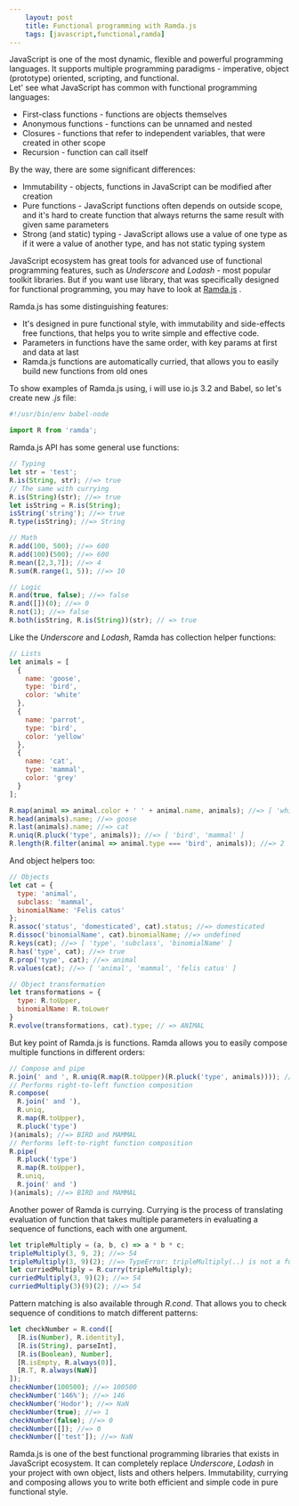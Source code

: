 ```yaml
---
    layout: post
    title: Functional programming with Ramda.js
    tags: [javascript,functional,ramda]
---
```


JavaScript is one of the most dynamic, flexible and powerful programming languages. It supports multiple programming paradigms - imperative, object (prototype) oriented, scripting, and functional.  
Let' see what JavaScript has common with functional programming languages:  

* First-class functions - functions are objects themselves
* Anonymous functions - functions can be unnamed and nested
* Closures - functions that refer to independent variables, that were created in other scope
* Recursion - function can call itself
 
By the way, there are some significant differences:

* Immutability - objects, functions in JavaScript can be modified after creation
* Pure functions - JavaScript functions often depends on outside scope, and it's hard to create function that always returns the same result with given same parameters
* Strong (and static) typing - JavaScript allows use a value of one type as if it were a value of another type, and has not static typing system
 
JavaScript ecosystem has great tools for advanced use of functional programming features, such as *Underscore* and *Lodash* - most popular toolkit libraries. But if you want use library, that was specifically designed for functional programming, you may have to look at [Ramda.js](http://ramdajs.com/0.17/index.html) .

Ramda.js has some distinguishing features:

* It's designed in pure functional style, with immutability and side-effects free functions, that helps you to write simple and effective code.
* Parameters in functions have the same order, with key params at first and data at last
* Ramda.js functions are automatically curried, that allows you to easily build new functions from old ones

To show examples of Ramda.js using, i will use io.js 3.2 and Babel, so let's create new *.js* file:

``` javascript
#!/usr/bin/env babel-node

import R from 'ramda';
```

Ramda.js API has some general use functions:

``` javascript
// Typing
let str = 'test';
R.is(String, str); //=> true
// The same with currying
R.is(String)(str); //=> true
let isString = R.is(String);
isString('string'); //=> true
R.type(isString); //=> String

// Math
R.add(100, 500); //=> 600
R.add(100)(500); //=> 600
R.mean([2,3,7]); //=> 4
R.sum(R.range(1, 5)); //=> 10

// Logic
R.and(true, false); //=> false
R.and([])(0); //=> 0
R.not(1); //=> false
R.both(isString, R.is(String))(str); // => true
```

Like the *Underscore* and *Lodash*, Ramda has collection helper functions:

``` javascript
// Lists
let animals = [
  {
    name: 'goose',
    type: 'bird',
    color: 'white'
  },
  {
    name: 'parrot',
    type: 'bird',
    color: 'yellow'
  },
  {
    name: 'cat',
    type: 'mammal',
    color: 'grey'
  }
];

R.map(animal => animal.color + ' ' + animal.name, animals); //=> [ 'white goose', 'yellow parrot', 'grey cat' ]
R.head(animals).name; //=> goose
R.last(animals).name; //=> cat
R.uniq(R.pluck('type', animals)); //=> [ 'bird', 'mammal' ]
R.length(R.filter(animal => animal.type === 'bird', animals)); //=> 2

```

And object helpers too:

```  javascript
// Objects
let cat = {
  type: 'animal',
  subclass: 'mammal',
  binomialName: 'Felis catus'
};
R.assoc('status', 'domesticated', cat).status; //=> domesticated
R.dissoc('binomialName', cat).binomialName; //=> undefined
R.keys(cat); //=> [ 'type', 'subclass', 'binomialName' ]
R.has('type', cat); //=> true
R.prop('type', cat); //=> animal
R.values(cat); //=> [ 'animal', 'mammal', 'felis catus' ]

// Object transformation
let transformations = {
  type: R.toUpper,
  binomialName: R.toLower
}
R.evolve(transformations, cat).type; // => ANIMAL
```

But key point of Ramda.js is functions. Ramda allows you to easily compose multiple functions in different orders:

``` javascript
// Compose and pipe
R.join(' and ', R.uniq(R.map(R.toUpper)(R.pluck('type', animals)))); //=> BIRD and MAMMAL
// Performs right-to-left function composition
R.compose(
  R.join(' and '),
  R.uniq,
  R.map(R.toUpper),
  R.pluck('type')
)(animals); //=> BIRD and MAMMAL
// Performs left-to-right function composition
R.pipe(
  R.pluck('type')
  R.map(R.toUpper),
  R.uniq,
  R.join(' and ')
)(animals); //=> BIRD and MAMMAL

```

Another power of Ramda is currying. Currying is the process of translating evaluation of function that takes multiple parameters in evaluating a sequence of functions, each with one argument.

```  javascript
let tripleMultiply = (a, b, c) => a * b * c;
tripleMultiply(3, 9, 2); //=> 54
tripleMultiply(3, 9)(2); //=> TypeError: tripleMultiply(..) is not a function
let curriedMultiply = R.curry(tripleMultiply);
curriedMultiply(3, 9)(2); //=> 54
curriedMultiply(3)(9)(2); //=> 54
```

Pattern matching is also available through *R.cond*. That allows you to check sequence of conditions to match different patterns:

``` javascript
let checkNumber = R.cond([
  [R.is(Number), R.identity],
  [R.is(String), parseInt],
  [R.is(Boolean), Number],
  [R.isEmpty, R.always(0)],
  [R.T, R.always(NaN)]
]);
checkNumber(100500); //=> 100500
checkNumber('146%'); //=> 146
checkNumber('Hodor'); //=> NaN
checkNumber(true); //=> 1
checkNumber(false); //=> 0
checkNumber([]); //=> 0
checkNumber(['test']); //=> NaN
```

Ramda.js is one of the best functional programming libraries that exists in JavaScript ecosystem. It can completely replace *Underscore*, *Lodash* in your project with own object, lists and others helpers. Immutability, currying and composing allows you to write both efficient and simple code in pure functional style.

